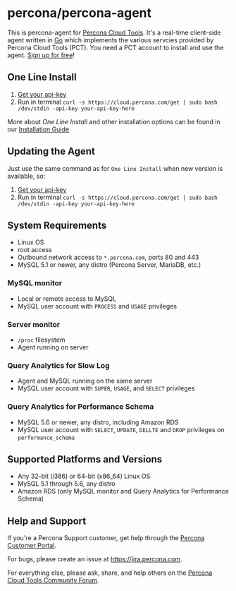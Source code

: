 percona/percona-agent
=====================

This is percona-agent for [Percona Cloud Tools](https://cloud.percona.com).  It's a real-time client-side agent written in [Go](http://golang.org/) which implements the various servcies provided by Percona Cloud Tools (PCT).  You need a PCT account to install and use the agent.  [Sign up for free](https://cloud.percona.com/signup)!

One Line Install
-------------

1. [Get your api-key](https://cloud.percona.com/api-key)
2. Run in terminal `curl -s https://cloud.percona.com/get | sudo bash /dev/stdin -api-key your-api-key-here`

More about *One Line Install* and other installation options can be found in our [Installation Guide](INSTALL.md)

Updating the Agent
------------------

Just use the same command as for `One Line Install` when new version is available, so:
1. [Get your api-key](https://cloud.percona.com/api-key)
2. Run in terminal `curl -s https://cloud.percona.com/get | sudo bash /dev/stdin -api-key your-api-key-here`

System Requirements
-------------------

* Linux OS
* root access
* Outbound network access to `*.percona.com`, ports 80 and 443
* MySQL 5.1 or newer, any distro (Percona Server, MariaDB, etc.)

### MySQL monitor
* Local or remote access to MySQL
* MySQL user account with `PROCESS` and `USAGE` privileges

### Server monitor
* `/proc` filesystem
* Agent running on server

### Query Analytics for Slow Log
* Agent and MySQL running on the same server
* MySQL user account with `SUPER`, `USAGE`, and `SELECT` privileges

### Query Analytics for Performance Schema
* MySQL 5.6 or newer, any distro, including Amazon RDS
* MySQL user account with `SELECT`, `UPDATE`, `DELLTE` and `DROP` privileges on `performance_schema`

Supported Platforms and Versions
--------------------------------

* Any 32-bit (i386) or 64-bit (x86_64) Linux OS
* MySQL 5.1 through 5.6, any distro
* Amazon RDS (only MySQL monitor and Query Analytics for Performance Schema)

Help and Support
----------------

If you're a Percona Support customer, get help through the [Percona Customer Portal](https://customers.percona.com).

For bugs, please create an issue at https://jira.percona.com.

For everything else, please ask, share, and help others on the [Percona Cloud Tools Community Forum](http://www.percona.com/forums/questions-discussions/percona-cloud-tools).
